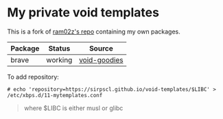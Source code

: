 # My private void templates

This is a fork of [ram02z's repo](https://github.com/ram02z/void-templates)
containing my own packages.

| Package | Status  | Source                                                    |
|---------|---------|-----------------------------------------------------------|
| brave   | working | [void-goodies](https://notabug.org/reback00/void-goodies) |

To add repository:

```
# echo 'repository=https://sirpscl.github.io/void-templates/$LIBC' > /etc/xbps.d/11-mytemplates.conf
```

> where $LIBC is either musl or glibc

